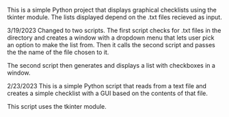 This is a simple Python project that displays
graphical checklists using the tkinter module.
The lists displayed depend on the .txt files
recieved as input.

3/19/2023
Changed to two scripts.
The first script checks for .txt files
in the directory and creates a window
with a dropdown menu that lets user pick
an option to make the list from. Then it
calls the second script and passes the
the name of the file chosen to it.

The second script then generates and 
displays a list with checkboxes in a window.

2/23/2023
This is a simple Python script
that reads from a text file
and creates a simple checklist
with a GUI based on the contents of that file.

This script uses the tkinter module.